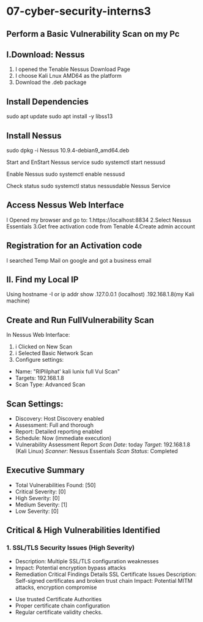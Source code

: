 # 07-cyber-security-interns3
Perform a Basic Vulnerability Scan on my Pc
--
I.Download: Nessus
--
1. I opened the Tenable Nessus Download Page
2. I choose Kali Lnux AMD64 as the platform
3. Download the .deb package
   
Install Dependencies
--
sudo apt update 
sudo apt install -y libss13

Install Nessus 
--
sudo dpkg -i Nessus 10.9.4-debian9_amd64.deb

Start and EnStart Nessus service
sudo systemctl start nessusd

Enable Nessus 
sudo systemctl enable nessusd

Check status
sudo systemctl status nessusdable Nessus Service

Access Nessus Web Interface
--
I Opened my browser and go to:
1.https://localhost:8834
2.Select Nessus Essentials
3.Get free activation code from Tenable
4.Create admin account

Registration for an Activation code
--
I searched Temp Mail on google and got a business email

II. Find my Local IP
--
Using hostname -I or ip addr show
.127.0.0.1 (localhost)
.192.168.1.8(my Kali machine)

Create and Run FullVulnerability Scan
--
In Nessus Web Interface:
1. i Clicked on New Scan
2. i Selected Basic Network Scan
3. Configure settings:
* Name: "RIPlilphat' kali lunix full Vul Scan"
* Targets: 192.168.1.8
* Scan Type: Advanced Scan
  
Scan Settings:
--
* Discovery: Host Discovery enabled
* Assessment: Full and thorough
* Report: Detailed reporting enabled
* Schedule: Now (immediate execution)
*  Vulnerability Assessment Report
*Scan Date*: today
*Target*: 192.168.1.8 (Kali Linux)
*Scanner*: Nessus Essentials
*Scan Status*: Completed

## Executive Summary
- Total Vulnerabilities Found: [50]
- Critical Severity: [0]
- High Severity: [0]
- Medium Severity: [1]
- Low Severity: [0]

## Critical & High Vulnerabilities Identified

### 1. SSL/TLS Security Issues (High Severity)
- Description: Multiple SSL/TLS configuration weaknesses
- Impact: Potential encryption bypass attacks
- Remediation
Critical Findings Details
SSL Certificate Issues
Description: Self-signed certificates and broken trust chain
Impact: Potential MITM attacks, encryption compromise
* Use trusted Certificate Authorities
* Proper certificate chain configuration
* Regular certificate validity checks.
